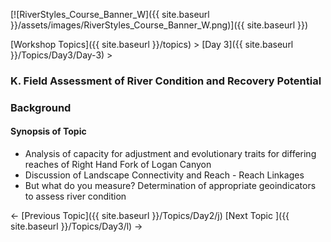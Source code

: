 [![RiverStyles_Course_Banner_W]({{ site.baseurl }}/assets/images/RiverStyles_Course_Banner_W.png)]({{ site.baseurl }})



[Workshop Topics]({{ site.baseurl }}/topics)‎ > ‎[Day 3]({{ site.baseurl }}/Topics/Day3/Day-3)‎ > ‎

### K. Field Assessment of River Condition and Recovery Potential

### Background

#### Synopsis of Topic

- Analysis of capacity for adjustment and evolutionary traits for differing reaches of Right Hand Fork of Logan Canyon
- Discussion of Landscape Connectivity and Reach - Reach Linkages
- But what do you measure? Determination of appropriate geoindicators to assess river condition

← [Previous Topic]({{ site.baseurl }}/Topics/Day2/j)   [Next Topic ]({{ site.baseurl }}/Topics/Day3/l)   →